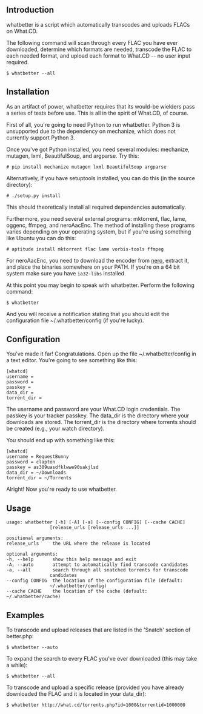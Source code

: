 Introduction
------------
whatbetter is a script which automatically transcodes and uploads FLACs on What.CD.

The following command will scan through every FLAC you have ever downloaded, determine which formats are needed, transcode the FLAC to each needed format, and upload each format to What.CD -- no user input required.

    $ whatbetter --all

Installation
------------
As an artifact of power, whatbetter requires that its would-be wielders pass a series of tests before use. This is all in the spirit of What.CD, of course.

First of all, you're going to need Python to run whatbetter. Python 3 is unsupported due to the dependency on mechanize, which does not currently support Python 3.

Once you've got Python installed, you need several modules: mechanize, mutagen, lxml, BeautifulSoup, and argparse. Try this:

    # pip install mechanize mutagen lxml BeautifulSoup argparse

Alternatively, if you have setuptools installed, you can do this (in the source directory):

    # ./setup.py install

This should theoretically install all required dependencies automatically.

Furthermore, you need several external programs: mktorrent, flac, lame, oggenc, ffmpeg, and neroAacEnc. The method of installing these programs varies depending on your operating system, but if you're using something like Ubuntu you can do this:

    # aptitude install mktorrent flac lame vorbis-tools ffmpeg

For neroAacEnc, you need to download the encoder from [nero](http://www.nero.com/eng/downloads-nerodigital-nero-aac-codec.php), extract it, and place the binaries somewhere on your PATH. If you're on a 64 bit system make sure you have `ia32-libs` installed.

At this point you may begin to speak with whatbetter. Perform the following command:

    $ whatbetter

And you will receive a notification stating that you should edit the configuration file ~/.whatbetter/config (if you're lucky).

Configuration
-------------
You've made it far! Congratulations. Open up the file ~/.whatbetter/config in a text editor. You're going to see something like this:

    [whatcd]
    username =
    password = 
    passkey = 
    data_dir =
    torrent_dir =

The username and password are your What.CD login credentials. The passkey is your tracker passkey. The data_dir is the directory where your downloads are stored. The torrent_dir is the directory where torrents should be created (e.g., your watch directory).

You should end up with something like this:

    [whatcd]
    username = RequestBunny
    password = clapton
    passkey = as309uasdfklwwe90sakjlsd
    data_dir = ~/Downloads
    torrent_dir = ~/Torrents

Alright! Now you're ready to use whatbetter.

Usage
-----
    usage: whatbetter [-h] [-A] [-a] [--config CONFIG] [--cache CACHE]
                    [release_urls [release_urls ...]]
    
    positional arguments:
    release_urls     the URL where the release is located
    
    optional arguments:
    -h, --help       show this help message and exit
    -A, --auto       attempt to automatically find transcode candidates
    -a, --all        search through all snatched torrents for transcode
                    candidates
    --config CONFIG  the location of the configuration file (default:
                    ~/.whatbetter/config)
    --cache CACHE    the location of the cache (default: ~/.whatbetter/cache)
    
Examples
--------
To transcode and upload releases that are listed in the 'Snatch' section of better.php:

    $ whatbetter --auto

To expand the search to every FLAC you've ever downloaded (this may take a while):

    $ whatbetter --all

To transcode and upload a specific release (provided you have already downloaded the FLAC and it is located in your data_dir):

    $ whatbetter http://what.cd/torrents.php?id=1000&torrentid=1000000
